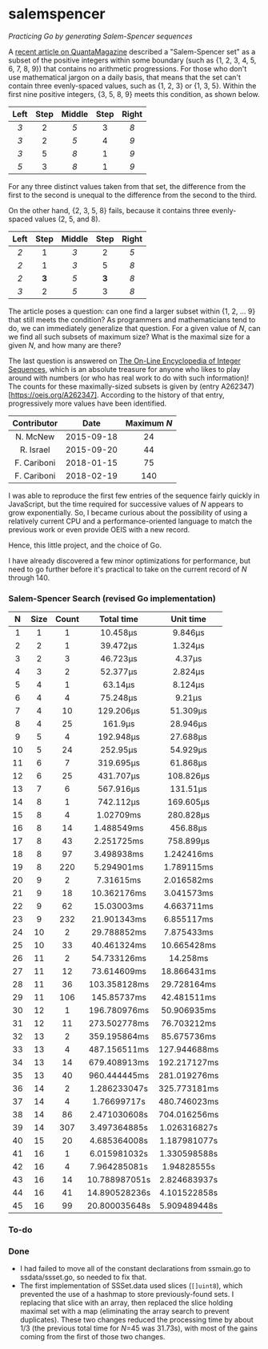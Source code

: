# salemspencer

_Practicing Go by generating Salem-Spencer sequences_

A [recent article on QuantaMagazine](https://www.quantamagazine.org/to-win-this-numbers-game-learn-to-avoid-math-patterns-20200507/) described a "Salem-Spencer set" as a subset of the positive integers within some boundary (such as {1, 2, 3, 4, 5, 6, 7, 8, 9}) that contains no arithmetic progressions. For those who don't use mathematical jargon on a daily basis, that means that the set can't contain three evenly-spaced values, such as {1, 2, 3} or {1, 3, 5}. Within the first nine positive integers, {3, 5, 8, 9} meets this condition, as shown below.

Left | Step | Middle | Step | Right
:--: | :--: | :----: | :--: | :---:
_3_ | 2  | _5_ | 3 | _8_
_3_ | 2  | _5_ | 4 | _9_
_3_ | 5  | _8_ | 1 | _9_
_5_ | 3  | _8_ | 1 | _9_

For any three distinct values taken from that set, the difference from the first to the second is unequal to the difference from the second to the third.

On the other hand, {2, 3, 5, 8} fails, because it contains three evenly-spaced values (2, 5, and 8).

Left | Step | Middle | Step | Right
:--: | :--: | :----: | :--: | :---:
_2_ | 1  | _3_ | 2 | _5_
_2_ | 1  | _3_ | 5 | _8_
_2_ | **3**  | _5_ | **3** | _8_
_3_ | 2  | _5_ | 3 | _8_

The article poses a question: can one find a larger subset within {1, 2, ... 9} that still meets the condition? As programmers and mathematicians tend to do, we can immediately generalize that question. For a given value of _N_, can we find all such subsets of maximum size? What is the maximal size for a given _N_, and how many are there?

The last question is answered on [The On-Line Encyclopedia of Integer Sequences](https://oeis.org/), which is an absolute treasure for anyone who likes to play around with numbers (or who has real work to do with such information)! The counts for these maximally-sized subsets is given by (entry A262347)[https://oeis.org/A262347]. According to the history of that entry, progressively more values have been identified.

Contributor | Date | Maximum _N_
:---------: | :--: | :---------:
N. McNew | 2015-09-18 | 24
R. Israel | 2015-09-20 | 44
F. Cariboni | 2018-01-15 | 75
F. Cariboni | 2018-02-19 | 140

I was able to reproduce the first few entries of the sequence fairly quickly in JavaScript, but the time required for successive values of _N_ appears to grow exponentially. So, I became curious about the possibility of using a relatively current CPU and a performance-oriented language to match the previous work or even provide OEIS with a new record.

Hence, this little project, and the choice of Go.

I have already discovered a few minor optimizations for performance, but need to go further before it's practical to take on the current record of _N_ through 140.

### Salem-Spencer Search (revised Go implementation)

N | Size | Count | Total time | Unit time
:-: | :-: | :-: | :-: | :-:
1 | 1 | 1 | 10.458µs | 9.846µs
2 | 2 | 1 | 39.472µs | 1.324µs
3 | 2 | 3 | 46.723µs | 4.37µs
4 | 3 | 2 | 52.377µs | 2.824µs
5 | 4 | 1 | 63.14µs | 8.124µs
6 | 4 | 4 | 75.248µs | 9.21µs
7 | 4 | 10 | 129.206µs | 51.309µs
8 | 4 | 25 | 161.9µs | 28.946µs
9 | 5 | 4 | 192.948µs | 27.688µs
10 | 5 | 24 | 252.95µs | 54.929µs
11 | 6 | 7 | 319.695µs | 61.868µs
12 | 6 | 25 | 431.707µs | 108.826µs
13 | 7 | 6 | 567.916µs | 131.51µs
14 | 8 | 1 | 742.112µs | 169.605µs
15 | 8 | 4 | 1.02709ms | 280.828µs
16 | 8 | 14 | 1.488549ms | 456.88µs
17 | 8 | 43 | 2.251725ms | 758.899µs
18 | 8 | 97 | 3.498938ms | 1.242416ms
19 | 8 | 220 | 5.294901ms | 1.789115ms
20 | 9 | 2 | 7.31615ms | 2.016582ms
21 | 9 | 18 | 10.362176ms | 3.041573ms
22 | 9 | 62 | 15.03003ms | 4.663711ms
23 | 9 | 232 | 21.901343ms | 6.855117ms
24 | 10 | 2 | 29.788852ms | 7.875433ms
25 | 10 | 33 | 40.461324ms | 10.665428ms
26 | 11 | 2 | 54.733126ms | 14.258ms
27 | 11 | 12 | 73.614609ms | 18.866431ms
28 | 11 | 36 | 103.358128ms | 29.728164ms
29 | 11 | 106 | 145.85737ms | 42.481511ms
30 | 12 | 1 | 196.780976ms | 50.906935ms
31 | 12 | 11 | 273.502778ms | 76.703212ms
32 | 13 | 2 | 359.195864ms | 85.675736ms
33 | 13 | 4 | 487.156511ms | 127.944688ms
34 | 13 | 14 | 679.408913ms | 192.217127ms
35 | 13 | 40 | 960.444445ms | 281.019276ms
36 | 14 | 2 | 1.286233047s | 325.773181ms
37 | 14 | 4 | 1.76699717s | 480.746023ms
38 | 14 | 86 | 2.471030608s | 704.016256ms
39 | 14 | 307 | 3.497364885s | 1.026316827s
40 | 15 | 20 | 4.685364008s | 1.187981077s
41 | 16 | 1 | 6.015981032s | 1.330598588s
42 | 16 | 4 | 7.964285081s | 1.94828555s
43 | 16 | 14 | 10.788987051s | 2.824683937s
44 | 16 | 41 | 14.890528236s | 4.101522858s
45 | 16 | 99 | 20.800035648s | 5.909489448s

### To-do


### Done

* I had failed to move all of the constant declarations from ssmain.go to ssdata/ssset.go, so needed to fix that.
* The first implementation of SSSet.data used slices (`[]uint8`), which prevented the use of a hashmap to store previously-found sets. I replacing that slice with an array, then replaced the slice holding maximal set with a map (eliminating the array search to prevent duplicates). These two changes reduced the processing time by about 1/3 (the previous total time for _N_=45 was 31.73s), with most of the gains coming from the first of those two changes.
